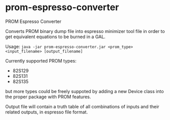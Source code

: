 # prom-espresso-converter
PROM Espresso Converter


Converts PROM binary dump file into espresso minimizer tool file in order to get equivalent equations to be burned in a GAL.

Usage:
``java -jar prom-espresso-converter.jar <prom_type> <input_filename> [output_filename]``

Currently supported PROM types:
* 82S129
* 82S131
* 82S135

but more types could be freely suppoted by adding a new Device class into the proper package with PROM features.

Output file will contain a truth table of all combinations of inputs and their related outputs, in espresso file format.